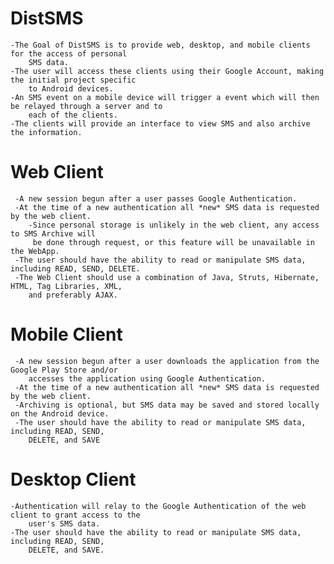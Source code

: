 DistSMS
=======

	-The Goal of DistSMS is to provide web, desktop, and mobile clients for the access of personal 
		SMS data.
	-The user will access these clients using their Google Account, making the initial project specific 
		to Android devices.
	-An SMS event on a mobile device will trigger a event which will then be relayed through a server and to 
		each of the clients.
	-The clients will provide an interface to view SMS and also archive the information.

Web Client
==========

	 -A new session begun after a user passes Google Authentication.
	 -At the time of a new authentication all *new* SMS data is requested by the web client.
		-Since personal storage is unlikely in the web client, any access to SMS Archive will
		 be done through request, or this feature will be unavailable in the WebApp.
	 -The user should have the ability to read or manipulate SMS data, including READ, SEND, DELETE.
	 -The Web Client should use a combination of Java, Struts, Hibernate, HTML, Tag Libraries, XML,
		and preferably AJAX.

Mobile Client
=============
	
	 -A new session begun after a user downloads the application from the Google Play Store and/or 
	 	accesses the application using Google Authentication.
	 -At the time of a new authentication all *new* SMS data is requested by the web client.
	 -Archiving is optional, but SMS data may be saved and stored locally on the Android device.
	 -The user should have the ability to read or manipulate SMS data, including READ, SEND, 
	 	DELETE, and SAVE

Desktop Client
==============

	-Authentication will relay to the Google Authentication of the web client to grant access to the 
		user's SMS data.
	-The user should have the ability to read or manipulate SMS data, including READ, SEND, 
		DELETE, and SAVE.
